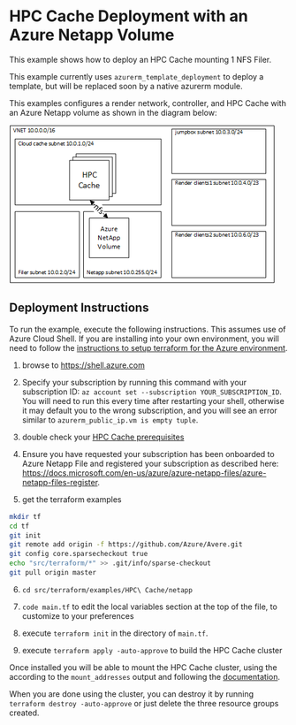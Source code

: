 # HPC Cache Deployment with an Azure Netapp Volume

This example shows how to deploy an HPC Cache mounting 1 NFS Filer.

This example currently uses `azurerm_template_deployment` to deploy a template, but will be replaced soon by a native azurerm module.

This examples configures a render network, controller, and HPC Cache with an Azure Netapp volume as shown in the diagram below:

![The architecture](../../../../../docs/images/terraform/netappfiler-hpcc.png)

## Deployment Instructions

To run the example, execute the following instructions.  This assumes use of Azure Cloud Shell.  If you are installing into your own environment, you will need to follow the [instructions to setup terraform for the Azure environment](https://docs.microsoft.com/en-us/azure/terraform/terraform-install-configure).

1. browse to https://shell.azure.com

2. Specify your subscription by running this command with your subscription ID:  ```az account set --subscription YOUR_SUBSCRIPTION_ID```.  You will need to run this every time after restarting your shell, otherwise it may default you to the wrong subscription, and you will see an error similar to `azurerm_public_ip.vm is empty tuple`.

3. double check your [HPC Cache prerequisites](https://docs.microsoft.com/en-us/azure/hpc-cache/hpc-cache-prereqs)

4. Ensure you have requested your subscription has been onboarded to Azure Netapp File and registered your subscription as described here: https://docs.microsoft.com/en-us/azure/azure-netapp-files/azure-netapp-files-register.

5. get the terraform examples
```bash
mkdir tf
cd tf
git init
git remote add origin -f https://github.com/Azure/Avere.git
git config core.sparsecheckout true
echo "src/terraform/*" >> .git/info/sparse-checkout
git pull origin master
```

6. `cd src/terraform/examples/HPC\ Cache/netapp`

7. `code main.tf` to edit the local variables section at the top of the file, to customize to your preferences

8. execute `terraform init` in the directory of `main.tf`.

9. execute `terraform apply -auto-approve` to build the HPC Cache cluster

Once installed you will be able to mount the HPC Cache cluster, using the according to the `mount_addresses` output and following the [documentation](https://docs.microsoft.com/en-us/azure/hpc-cache/hpc-cache-mount).

When you are done using the cluster, you can destroy it by running `terraform destroy -auto-approve` or just delete the three resource groups created.